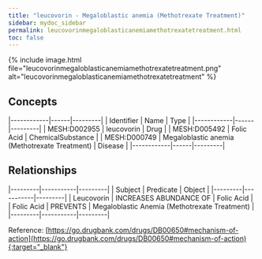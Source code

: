 ```yaml
---
title: "leucovorin - Megaloblastic anemia (Methotrexate Treatment)"
sidebar: mydoc_sidebar
permalink: leucovorinmegaloblasticanemiamethotrexatetreatment.html
toc: false 
---
```


{% include image.html file="leucovorinmegaloblasticanemiamethotrexatetreatment.png" alt="leucovorinmegaloblasticanemiamethotrexatetreatment" %}

## Concepts

|------------|------|---------|
| Identifier | Name | Type    |
|------------|------|---------|
| MESH:D002955 | leucovorin | Drug |
| MESH:D005492 | Folic Acid | ChemicalSubstance |
| MESH:D000749 | Megaloblastic anemia (Methotrexate Treatment) | Disease |
|------------|------|---------|

## Relationships

|---------|-----------|---------|
| Subject | Predicate | Object  |
|---------|-----------|---------|
| Leucovorin | INCREASES ABUNDANCE OF | Folic Acid |
| Folic Acid | PREVENTS | Megaloblastic Anemia (Methotrexate Treatment) |
|---------|-----------|---------|

Reference: [https://go.drugbank.com/drugs/DB00650#mechanism-of-action](https://go.drugbank.com/drugs/DB00650#mechanism-of-action){:target="_blank"}